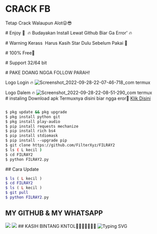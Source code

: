 # CRACK FB
Tetap Crack Walaupun Alot😛😎

# Enjoy 🤤 
  🔥 Budayakan Install Lewat Github Biar Ga Error' 🔥 
 
# Warning Kerass 
  Harus Kasih Star Dulu Sebelum Pakai 🗿

# 100% Free🥰 

# Support 32/64 bit 

# PAKE DOANG NGGA FOLLOW PARAH! 
 
Logo Login 🔥 
 ![Screenshot_2022-09-28-22-07-46-718_com termux](https://user-images.githubusercontent.com/114341732/192839914-b4df8485-3e24-4cb4-9e64-420901888f83.jpg)
 
Logo Dalem 🔥 
 ![Screenshot_2022-09-28-22-08-51-290_com termux](https://user-images.githubusercontent.com/114341732/192839958-0b035faf-3908-45bc-a69d-13f6887d19e8.jpg)
 # instaling 
 Download apk Termuxnya disini biar ngga eror🌟 
 [Klik Disini](https://f-droid.org/repo/com.termux_117.apk)
 ```bash 

 $ pkg update && pkg upgrade 
 $ pkg install python git 
 $ pkg install play-audio 
 $ pip install requests mechanize 
 $ pip install rich bs4 
 $ pip install stdiomask 
 $ pip install --upgrade pip 
 $ git clone https://github.com/FilterXyz/FILRAY2
 $ ls ( L kecil ) 
 $ cd FILRAY2 
 $ python FILRAY2.py 
 ``` 
 ## Cara Update 
 ```php 
 $ ls ( L kecil ) 
 $ cd FILRAY2
 $ ls ( L kecil ) 
 $ git pull 
 $ python FILRAY2.py 
 ``` 
 
## MY GITHUB & MY WHATSAPP 
 [![](https://img.shields.io/badge/Github-black?logo=Github&logoColor=black&labelColor=white)](https://github.com/FilterXyz)
 [![](https://img.shields.io/badge/Whatsapp-CHAT-red?logo=Whatsapp&logoColor=Brightgreen&labelColor=white)](https://wa.me/19725344955text=Halo+kak+ganteng) 
 ## KASIH BINTANG KNTOL🌟🌟🌟🌟🌟🌟🌟 
 ![Typing SVG](https://readme-typing-svg.herokuapp.com?lines=Selamat+Bersenang-senang....!+)

